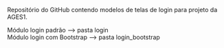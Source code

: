 Repositório do GitHub contendo modelos de telas de login para projeto da AGES1.  
  
Módulo login padrão --> pasta login  
Módulo login com Bootstrap --> pasta login_bootstrap  


